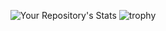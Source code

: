 <div id="header" align="center">

![Your Repository's Stats](https://github-readme-stats.vercel.app/api?username=BillyGalbreath&show_icons=true&theme=onedark)
![trophy](https://github-profile-trophy.vercel.app/?username=BillyGalbreath&theme=onedark)

</div>
